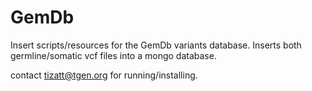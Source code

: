 # GemDb

Insert scripts/resources for the GemDb variants database.
Inserts both germline/somatic vcf files into a mongo database.

contact tizatt@tgen.org for running/installing.



